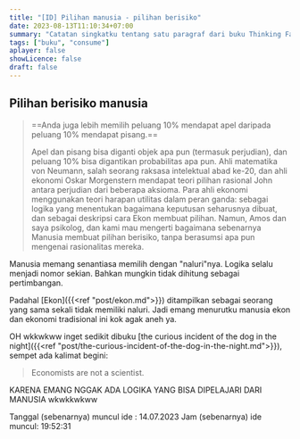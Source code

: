 ```yaml
---
title: "[ID] Pilihan manusia - pilihan berisiko"
date: 2023-08-13T11:10:34+07:00
summary: "Catatan singkatku tentang satu paragraf dari buku Thinking Fast And Slow mengenai pilihan berisiko manusia." 
tags: ["buku", "consume"]
aplayer: false
showLicence: false
draft: false
---
```


## Pilihan berisiko manusia

>==Anda juga lebih memilih peluang 10% mendapat apel daripada peluang 10% mendapat pisang.==
>
>Apel dan pisang bisa diganti objek apa pun (termasuk perjudian), dan peluang 10% bisa digantikan probabilitas apa pun. 
>Ahli matematika von Neumann, salah seorang raksasa intelektual abad ke-20, dan ahli ekonomi Oskar Morgenstern mendapat teori pilihan rasional John antara perjudian dari beberapa aksioma. 
>Para ahli ekonomi menggunakan teori harapan utilitas dalam peran ganda: sebagai logika yang menentukan bagaimana keputusan seharusnya dibuat, dan sebagai deskripsi cara Ekon membuat pilihan. 
>Namun, Amos dan saya psikolog, dan kami mau mengerti bagaimana sebenarnya Manusia membuat pilihan berisiko, tanpa berasumsi apa pun mengenai rasionalitas mereka.


Manusia memang senantiasa memilih dengan "naluri"nya. Logika selalu menjadi nomor sekian. Bahkan mungkin tidak dihitung sebagai pertimbangan. 

Padahal [Ekon]({{<ref "post/ekon.md">}}) ditampilkan sebagai seorang yang sama sekali tidak memiliki naluri. Jadi emang menurutku manusia ekon dan ekonomi tradisional ini kok agak aneh ya.

OH wkkwkww inget sedikit dibuku [the curious incident of the dog in the night]({{<ref "post/the-curious-incident-of-the-dog-in-the-night.md">}}), sempet ada kalimat begini:
>Economists are not a scientist.

KARENA EMANG NGGAK ADA LOGIKA YANG BISA DIPELAJARI DARI MANUSIA wkwkkwkww


Tanggal (sebenarnya) muncul ide : 14.07.2023
Jam (sebenarnya) ide muncul: 19:52:31